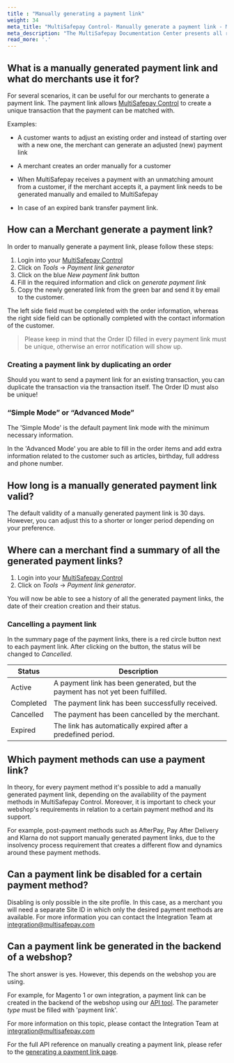 ```yaml
---
title : "Manually generating a payment link"
weight: 34
meta_title: "MultiSafepay Control- Manually generate a payment link - MultiSafepay Docs"
meta_description: "The MultiSafepay Documentation Center presents all relevant information about our Plugins and API. You can also find support pages for payment methods, tools and general questions as well as the contact details of our Support and Integration Teams."
read_more: '.'
---
```


## What is a manually generated payment link and what do merchants use it for?

For several scenarios, it can be useful for our merchants to generate a payment link. The payment link allows [MultiSafepay Control](https://merchant.multisafepay.com/) to create a unique transaction that the payment can be matched with.

Examples:

* A customer wants to adjust an existing order and instead of starting over with a new one, the merchant can generate an adjusted (new) payment link

* A merchant creates an order manually for a customer

* When MultiSafepay receives a payment with an unmatching amount from a customer, if the merchant accepts it, a payment link needs to be generated manually and emailed to MultiSafepay

* In case of an expired bank transfer payment link.

## How can a Merchant generate a payment link? 

In order to manually generate a payment link, please follow these steps:

1. Login into your [MultiSafepay Control](https://merchant.multisafepay.com)
2. Click on _Tools_ -> _Payment link generator_
3. Click on the blue _New payment link_ button
4. Fill in the required information and click on _generate payment link_
5. Copy the newly generated link from the green bar and send it by email to the customer.

The left side field must be completed with the order information, whereas the right side field can be optionally completed with the contact information of the customer. 

> Please keep in mind that the Order ID filled in every payment link must be unique, otherwise an error notification will show up.

### Creating a payment link by duplicating an order

Should you want to send a payment link for an existing transaction, you can duplicate the transaction via the transaction itself. The Order ID must also be unique! 

### “Simple Mode” or “Advanced Mode”

The 'Simple Mode' is the default payment link mode with the minimum necessary information. 

In the 'Advanced Mode' you are able to fill in the order items and add extra information related to the customer such as articles, birthday, full address and phone number. 

## How long is a manually generated payment link valid? 

The default validity of a manually generated payment link is 30 days. However, you can adjust this to a shorter or longer period depending on your preference. 

## Where can a merchant find a summary of all the generated payment links? 

1. Login into your [MultiSafepay Control](https://merchant.multisafepay.com)
2. Click on _Tools_ -> _Payment link generator_.

You will now be able to see a history of all the generated payment links, the date of their creation creation and their status. 

### Cancelling a payment link
In the summary page of the payment links, there is a red circle button next to each payment link.  After clicking on the button, the status will be changed to _Cancelled_. 

|  Status      | Description |
|-------------|---------------------------------------------------------------------------|
| Active      | A payment link has been generated, but the payment has not yet been fulfilled.  | 
| Completed   | The payment link has been successfully received. | 
| Cancelled   | The payment has been cancelled by the merchant.| 
| Expired     | The link has automatically expired after a predefined period.  | 

## Which payment methods can use a payment link? 

In theory, for every payment method it's possible to add a manually generated payment link, depending on the availability of the payment methods in MultiSafepay Control. Moreover, it is important to check your webshop's requirements in relation to a certain payment method and its support.

For example, post-payment methods such as AfterPay, Pay After Delivery and Klarna do not support manually generated payment links, due to the insolvency process requirement that creates a different flow and dynamics around these payment methods.

## Can a payment link be disabled for a certain payment method? 
Disabling is only possible in the site profile. In this case, as a merchant you will need a separate Site ID in which only the desired payment methods are available. For more information you can contact the Integration Team at <integration@multisafepay.com>

## Can a payment link be generated in the backend of a webshop?

The short answer is yes. However, this depends on the webshop you are using.

For example, for Magento 1 or own integration, a payment link can be created in the backend of the webshop using our [API tool](/api/#create-an-order). The parameter _type_ must be filled with 'payment link'. 

For more information on this topic, please contact the Integration Team at <integration@multisafepay.com>

For the full API reference on manually creating a payment link, please refer to the [generating a payment link page](/api/#generating-a-payment-link).